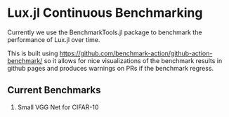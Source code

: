 # Lux.jl Continuous Benchmarking

Currently we use the BenchmarkTools.jl package to benchmark the performance of Lux.jl over
time.

This is built using https://github.com/benchmark-action/github-action-benchmark/ so it
allows for nice visualizations of the benchmark results in github pages and produces
warnings on PRs if the benchmark regress.

## Current Benchmarks

1. Small VGG Net for CIFAR-10
